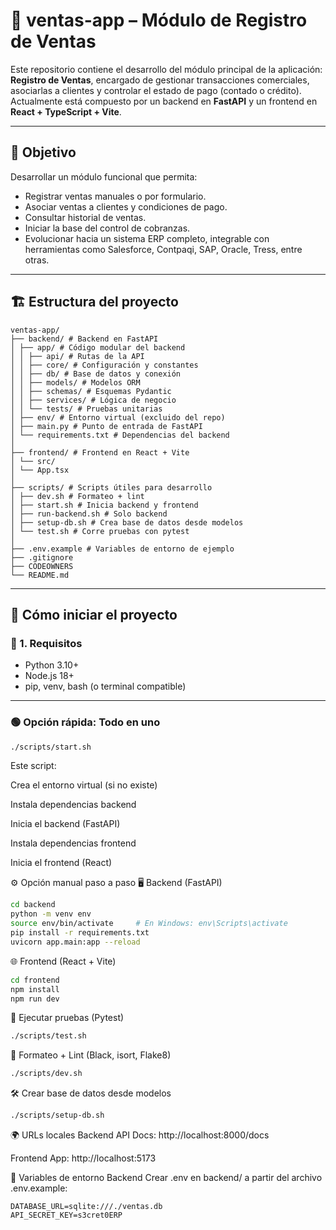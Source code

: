 # 🧾 ventas-app – Módulo de Registro de Ventas

Este repositorio contiene el desarrollo del módulo principal de la aplicación: **Registro de Ventas**, encargado de gestionar transacciones comerciales, asociarlas a clientes y controlar el estado de pago (contado o crédito).  
Actualmente está compuesto por un backend en **FastAPI** y un frontend en **React + TypeScript + Vite**.

---

## 🎯 Objetivo

Desarrollar un módulo funcional que permita:

- Registrar ventas manuales o por formulario.
- Asociar ventas a clientes y condiciones de pago.
- Consultar historial de ventas.
- Iniciar la base del control de cobranzas.
- Evolucionar hacia un sistema ERP completo, integrable con herramientas como Salesforce, Contpaqi, SAP, Oracle, Tress, entre otras.

---

## 🏗️ Estructura del proyecto

```
ventas-app/
├── backend/ # Backend en FastAPI
│ ├── app/ # Código modular del backend
│ │ ├── api/ # Rutas de la API
│ │ ├── core/ # Configuración y constantes
│ │ ├── db/ # Base de datos y conexión
│ │ ├── models/ # Modelos ORM
│ │ ├── schemas/ # Esquemas Pydantic
│ │ ├── services/ # Lógica de negocio
│ │ └── tests/ # Pruebas unitarias
│ ├── env/ # Entorno virtual (excluido del repo)
│ ├── main.py # Punto de entrada de FastAPI
│ └── requirements.txt # Dependencias del backend
│
├── frontend/ # Frontend en React + Vite
│ └── src/
│ └── App.tsx
│
├── scripts/ # Scripts útiles para desarrollo
│ ├── dev.sh # Formateo + lint
│ ├── start.sh # Inicia backend y frontend
│ ├── run-backend.sh # Solo backend
│ ├── setup-db.sh # Crea base de datos desde modelos
│ └── test.sh # Corre pruebas con pytest
│
├── .env.example # Variables de entorno de ejemplo
├── .gitignore
├── CODEOWNERS
└── README.md
```

---

## 🚀 Cómo iniciar el proyecto

### 🔧 1. Requisitos

- Python 3.10+
- Node.js 18+
- pip, venv, bash (o terminal compatible)

---

### 🟢 Opción rápida: Todo en uno

``` bash
./scripts/start.sh
```

Este script:

Crea el entorno virtual (si no existe)

Instala dependencias backend

Inicia el backend (FastAPI)

Instala dependencias frontend

Inicia el frontend (React)

⚙️ Opción manual paso a paso
🖥️ Backend (FastAPI)

``` bash
cd backend
python -m venv env
source env/bin/activate     # En Windows: env\Scripts\activate
pip install -r requirements.txt
uvicorn app.main:app --reload
```

🌐 Frontend (React + Vite)
``` bash
cd frontend
npm install
npm run dev
```

🧪 Ejecutar pruebas (Pytest)
```bash
./scripts/test.sh
```
🧼 Formateo + Lint (Black, isort, Flake8)
```bash
./scripts/dev.sh
```
🛠️ Crear base de datos desde modelos
```bash
./scripts/setup-db.sh
```
🌍 URLs locales
Backend API Docs: http://localhost:8000/docs

Frontend App: http://localhost:5173

🔐 Variables de entorno
Backend
Crear .env en backend/ a partir del archivo .env.example:

``` env
DATABASE_URL=sqlite:///./ventas.db
API_SECRET_KEY=s3cret0ERP
```
